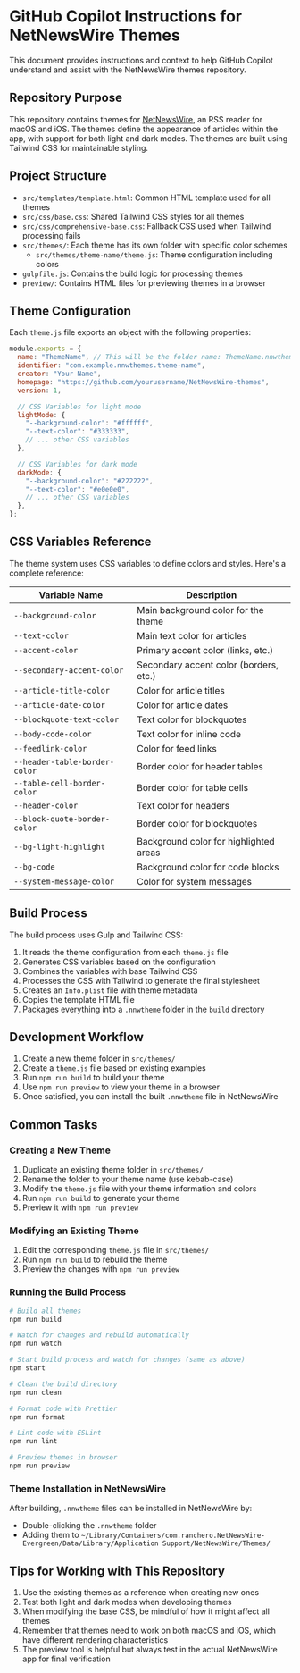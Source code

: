 # GitHub Copilot Instructions for NetNewsWire Themes

This document provides instructions and context to help GitHub Copilot understand and assist with the NetNewsWire themes repository.

## Repository Purpose

This repository contains themes for [NetNewsWire](https://netnewswire.com/), an RSS reader for macOS and iOS. The themes define the appearance of articles within the app, with support for both light and dark modes. The themes are built using Tailwind CSS for maintainable styling.

## Project Structure

- `src/templates/template.html`: Common HTML template used for all themes
- `src/css/base.css`: Shared Tailwind CSS styles for all themes
- `src/css/comprehensive-base.css`: Fallback CSS used when Tailwind processing fails
- `src/themes/`: Each theme has its own folder with specific color schemes
  - `src/themes/theme-name/theme.js`: Theme configuration including colors
- `gulpfile.js`: Contains the build logic for processing themes
- `preview/`: Contains HTML files for previewing themes in a browser

## Theme Configuration

Each `theme.js` file exports an object with the following properties:

```javascript
module.exports = {
  name: "ThemeName", // This will be the folder name: ThemeName.nnwtheme
  identifier: "com.example.nnwthemes.theme-name",
  creator: "Your Name",
  homepage: "https://github.com/yourusername/NetNewsWire-themes",
  version: 1,

  // CSS Variables for light mode
  lightMode: {
    "--background-color": "#ffffff",
    "--text-color": "#333333",
    // ... other CSS variables
  },

  // CSS Variables for dark mode
  darkMode: {
    "--background-color": "#222222",
    "--text-color": "#e0e0e0",
    // ... other CSS variables
  },
};
```

## CSS Variables Reference

The theme system uses CSS variables to define colors and styles. Here's a complete reference:

| Variable Name                 | Description                            |
| ----------------------------- | -------------------------------------- |
| `--background-color`          | Main background color for the theme    |
| `--text-color`                | Main text color for articles           |
| `--accent-color`              | Primary accent color (links, etc.)     |
| `--secondary-accent-color`    | Secondary accent color (borders, etc.) |
| `--article-title-color`       | Color for article titles               |
| `--article-date-color`        | Color for article dates                |
| `--blockquote-text-color`     | Text color for blockquotes             |
| `--body-code-color`           | Text color for inline code             |
| `--feedlink-color`            | Color for feed links                   |
| `--header-table-border-color` | Border color for header tables         |
| `--table-cell-border-color`   | Border color for table cells           |
| `--header-color`              | Text color for headers                 |
| `--block-quote-border-color`  | Border color for blockquotes           |
| `--bg-light-highlight`        | Background color for highlighted areas |
| `--bg-code`                   | Background color for code blocks       |
| `--system-message-color`      | Color for system messages              |

## Build Process

The build process uses Gulp and Tailwind CSS:

1. It reads the theme configuration from each `theme.js` file
2. Generates CSS variables based on the configuration
3. Combines the variables with base Tailwind CSS
4. Processes the CSS with Tailwind to generate the final stylesheet
5. Creates an `Info.plist` file with theme metadata
6. Copies the template HTML file
7. Packages everything into a `.nnwtheme` folder in the `build` directory

## Development Workflow

1. Create a new theme folder in `src/themes/`
2. Create a `theme.js` file based on existing examples
3. Run `npm run build` to build your theme
4. Use `npm run preview` to view your theme in a browser
5. Once satisfied, you can install the built `.nnwtheme` file in NetNewsWire

## Common Tasks

### Creating a New Theme

1. Duplicate an existing theme folder in `src/themes/`
2. Rename the folder to your theme name (use kebab-case)
3. Modify the `theme.js` file with your theme information and colors
4. Run `npm run build` to generate your theme
5. Preview it with `npm run preview`

### Modifying an Existing Theme

1. Edit the corresponding `theme.js` file in `src/themes/`
2. Run `npm run build` to rebuild the theme
3. Preview the changes with `npm run preview`

### Running the Build Process

```bash
# Build all themes
npm run build

# Watch for changes and rebuild automatically
npm run watch

# Start build process and watch for changes (same as above)
npm start

# Clean the build directory
npm run clean

# Format code with Prettier
npm run format

# Lint code with ESLint
npm run lint

# Preview themes in browser
npm run preview
```

### Theme Installation in NetNewsWire

After building, `.nnwtheme` files can be installed in NetNewsWire by:

- Double-clicking the `.nnwtheme` folder
- Adding them to `~/Library/Containers/com.ranchero.NetNewsWire-Evergreen/Data/Library/Application Support/NetNewsWire/Themes/`

## Tips for Working with This Repository

1. Use the existing themes as a reference when creating new ones
2. Test both light and dark modes when developing themes
3. When modifying the base CSS, be mindful of how it might affect all themes
4. Remember that themes need to work on both macOS and iOS, which have different rendering characteristics
5. The preview tool is helpful but always test in the actual NetNewsWire app for final verification
